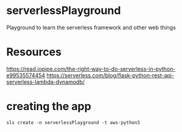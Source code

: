 # serverlessPlayground
Playground to learn the serverless framework and other web things 

# Resources

https://read.iopipe.com/the-right-way-to-do-serverless-in-python-e99535574454
https://serverless.com/blog/flask-python-rest-api-serverless-lambda-dynamodb/


# creating the app 

    sls create -n serverlessPlayground -t aws-python3
